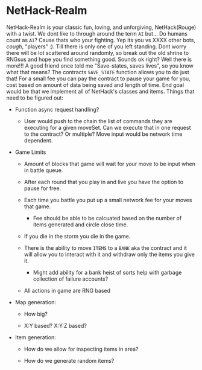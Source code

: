 # NetHack-Realm

NetHack-Realm is your classic fun, loving, and unforgiving, NetHack(Rouge) with a twist. We dont like to through around the term `AI` but... Do humans count as `AI`? Cause thats who your fighting. Yep its you vs XXXX other bots, *cough*, "players" :). Till there is only one of you left standing. Dont worry there will be lot scattered around randomly, so break out the old shrine to RNGsus and hope you find something good. Sounds ok right? Well there is more!!! 
A good friend once told me "Save-states, saves lives", so you know what that means? The contracts `SAVE_STATE` function allows you to do just that! For a small fee you can pay the contract to pause your game for you, cost based on amount of data being saved and length of time. End goal would be that we implement all of NetHack's classes and items. Things that need to be figured out:

* Function async request handling?

	* User would push to the chain the list of commands they are executing for a given moveSet. Can we execute that in one request to the contract? Or multiple? Move input would be network time dependent. 

* Game Limits
	
	* Amount of blocks that game will wait for your move to be input when in battle queue. 

	* After each round that you play in and live you have the option to pause for free. 

	* Each time you battle you put up a small network fee for your moves that game. 

		* Fee should be able to be calcuated based on the number of items generated and circle close time.
	
	* If you die in the storm you die in the game.

	* There is the ability to move `ITEMS` to a `BANK` aka the contract and it will allow you to interact with it and withdraw only the items you give it.

		* Might add ability for a bank heist of sorts help with garbage collection of failure accounts?
	
	* All actions in game are RNG based


* Map generation:

	* How big?

	* X:Y based? X:Y:Z based?

* Item generation:

	* How do we allow for inspecting items in area?

	* How do we generate random items?
